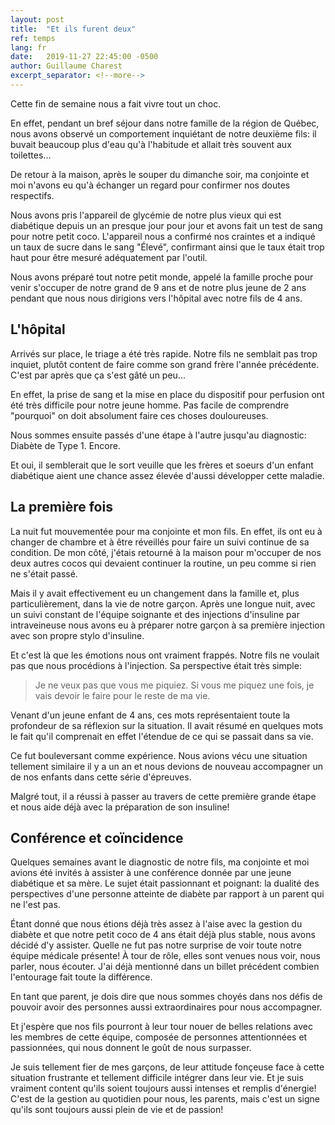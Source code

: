 ```yaml
---
layout: post
title:  "Et ils furent deux"
ref: temps
lang: fr
date:   2019-11-27 22:45:00 -0500
author: Guillaume Charest
excerpt_separator: <!--more-->
---
```

Cette fin de semaine nous a fait vivre tout un choc.
<!--more-->
En effet, pendant un bref séjour dans notre famille de la région de Québec, nous avons observé un comportement inquiétant de notre deuxième fils: il buvait beaucoup plus d'eau qu'à l'habitude et allait très souvent aux toilettes...

De retour à la maison, après le souper du dimanche soir, ma conjointe et moi n'avons eu qu'à échanger un regard pour confirmer nos doutes respectifs.

Nous avons pris l'appareil de glycémie de notre plus vieux qui est diabétique depuis un an presque jour pour jour et avons fait un test de sang pour notre petit coco.
L'appareil nous a confirmé nos craintes et a indiqué un taux de sucre dans le sang "Élevé", confirmant ainsi que le taux était trop haut pour être mesuré adéquatement par l'outil.

Nous avons préparé tout notre petit monde, appelé la famille proche pour venir s'occuper de notre grand de 9 ans et de notre plus jeune de 2 ans pendant que nous nous dirigions vers l'hôpital avec notre fils de 4 ans.

## L'hôpital

Arrivés sur place, le triage a été très rapide.
Notre fils ne semblait pas trop inquiet, plutôt content de faire comme son grand frère l'année précédente.
C'est par après que ça s'est gâté un peu...

En effet, la prise de sang et la mise en place du dispositif pour perfusion ont été très difficile pour notre jeune homme.
Pas facile de comprendre "pourquoi" on doit absolument faire ces choses douloureuses.

Nous sommes ensuite passés d'une étape à l'autre jusqu'au diagnostic: Diabète de Type 1.
Encore.

Et oui, il semblerait que le sort veuille que les frères et soeurs d'un enfant diabétique aient une chance assez élevée d'aussi développer cette maladie.

## La première fois

La nuit fut mouvementée pour ma conjointe et mon fils.
En effet, ils ont eu à changer de chambre et à être réveillés pour faire un suivi continue de sa condition.
De mon côté, j'étais retourné à la maison pour m'occuper de nos deux autres cocos qui devaient continuer la routine, un peu comme si rien ne s'était passé.

Mais il y avait effectivement eu un changement dans la famille et, plus particulièrement, dans la vie de notre garçon.
Après une longue nuit, avec un suivi constant de l'équipe soignante et des injections d'insuline par intraveineuse nous avons eu à préparer notre garçon à sa première injection avec son propre stylo d'insuline.

Et c'est là que les émotions nous ont vraiment frappés.
Notre fils ne voulait pas que nous procédions à l'injection.
Sa perspective était très simple:

>Je ne veux pas que vous me piquiez.
>Si vous me piquez une fois, je vais devoir le faire pour le reste de ma vie.

Venant d'un jeune enfant de 4 ans, ces mots représentaient toute la profondeur de sa réflexion sur la situation.
Il avait résumé en quelques mots le fait qu'il comprenait en effet l'étendue de ce qui se passait dans sa vie.

Ce fut bouleversant comme expérience.
Nous avions vécu une situation tellement similaire il y a un an et nous devions de nouveau accompagner un de nos enfants dans cette série d'épreuves.

Malgré tout, il a réussi à passer au travers de cette première grande étape et nous aide déjà avec la préparation de son insuline!

## Conférence et coïncidence

Quelques semaines avant le diagnostic de notre fils, ma conjointe et moi avions été invités à assister à une conférence donnée par une jeune diabétique et sa mère.
Le sujet était passionnant et poignant: la dualité des perspectives d'une personne atteinte de diabète par rapport à un parent qui ne l'est pas.

Étant donné que nous étions déjà très assez à l'aise avec la gestion du diabète et que notre petit coco de 4 ans était déjà plus stable, nous avons décidé d'y assister.
Quelle ne fut pas notre surprise de voir toute notre équipe médicale présente!
À tour de rôle, elles sont venues nous voir, nous parler, nous écouter.
J'ai déjà mentionné dans un billet précédent combien l'entourage fait toute la différence.

En tant que parent, je dois dire que nous sommes choyés dans nos défis de pouvoir avoir des personnes aussi extraordinaires pour nous accompagner.

Et j'espère que nos fils pourront à leur tour nouer de belles relations avec les membres de cette équipe, composée de personnes attentionnées et passionnées, qui nous donnent le goût de nous surpasser.

Je suis tellement fier de mes garçons, de leur attitude fonçeuse face à cette situation frustrante et tellement difficile intégrer dans leur vie.
Et je suis vraiment content qu'ils soient toujours aussi intenses et remplis d'énergie!
C'est de la gestion au quotidien pour nous, les parents, mais c'est un signe qu'ils sont toujours aussi plein de vie et de passion!
